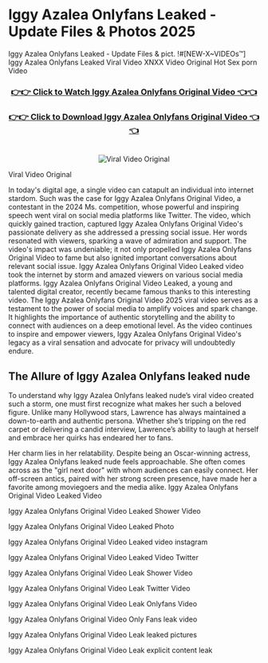 # Iggy Azalea Onlyfans Leaked - Update Files & Photos 2025

Iggy Azalea Onlyfans Leaked - Update Files & pict. !#[NEW-X~VIDEOs™] Iggy Azalea Onlyfans Leaked Viral Video XNXX Video Original Hot Sex porn Video
<br>
<div align="center">
<h3><a href="https://links2leaks.com?utm_source=iggyazalea&utm_medium=gitlong" rel="nofollow">👉👉 Click to Watch Iggy Azalea Onlyfans Original Video 👈👈</a></h3>
<h3><a href="https://links2leaks.com?utm_source=iggyazalea&utm_medium=gitlong" rel="nofollow">👉👉 Click to Download Iggy Azalea Onlyfans Original Video 👈👈</a></h3>
<br>
<a href="https://links2leaks.com?utm_source=iggyazalea&utm_medium=gitlong" rel="nofollow"><img src="https://i.ibb.co/Gkj2r4b/banner.png" alt="Viral Video Original" style="max-width: 100%; display: inline-block;" data-target="animated-image.originalImage"></a>
</div>

Viral Video Original

In today's digital age, a single video can catapult an individual into internet stardom. Such was the case for Iggy Azalea Onlyfans Original Video, a contestant in the 2024 Ms. competition, whose powerful and inspiring speech went viral on social media platforms like Twitter.
The video, which quickly gained traction, captured Iggy Azalea Onlyfans Original Video's passionate delivery as she addressed a pressing social issue. Her words resonated with viewers, sparking a wave of admiration and support. The video's impact was undeniable; it not only propelled Iggy Azalea Onlyfans Original Video to fame but also ignited important conversations about relevant social issue.
Iggy Azalea Onlyfans Original Video Leaked video took the internet by storm and amazed viewers on various social media platforms. Iggy Azalea Onlyfans Original Video Leaked, a young and talented digital creator, recently became famous thanks to this interesting video.
The Iggy Azalea Onlyfans Original Video 2025 viral video serves as a testament to the power of social media to amplify voices and spark change. It highlights the importance of authentic storytelling and the ability to connect with audiences on a deep emotional level. As the video continues to inspire and empower viewers, Iggy Azalea Onlyfans Original Video's legacy as a viral sensation and advocate for privacy will undoubtedly endure.

<h2>The Allure of Iggy Azalea Onlyfans leaked nude</h2>


To understand why Iggy Azalea Onlyfans leaked nude’s viral video created such a storm, one must first recognize what makes her such a beloved figure. Unlike many Hollywood stars, Lawrence has always maintained a down-to-earth and authentic persona. Whether she’s tripping on the red carpet or delivering a candid interview, Lawrence’s ability to laugh at herself and embrace her quirks has endeared her to fans.

Her charm lies in her relatability. Despite being an Oscar-winning actress, Iggy Azalea Onlyfans leaked nude feels approachable. She often comes across as the "girl next door" with whom audiences can easily connect. Her off-screen antics, paired with her strong screen presence, have made her a favorite among moviegoers and the media alike.
Iggy Azalea Onlyfans Original Video Leaked Video

Iggy Azalea Onlyfans Original Video Leaked Shower Video

Iggy Azalea Onlyfans Original Video Leaked Photo

Iggy Azalea Onlyfans Original Video Leaked video instagram

Iggy Azalea Onlyfans Original Video Leaked Video Twitter

Iggy Azalea Onlyfans Original Video Leak Shower Video

Iggy Azalea Onlyfans Original Video Leak Twitter Video

Iggy Azalea Onlyfans Original Video Leak Onlyfans Video

Iggy Azalea Onlyfans Original Video Only Fans leak video

Iggy Azalea Onlyfans Original Video Leak leaked pictures

Iggy Azalea Onlyfans Original Video Leak explicit content leak